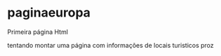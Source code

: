 # paginaeuropa

Primeira página Html

tentando montar uma página com informações de locais turisticos proz


